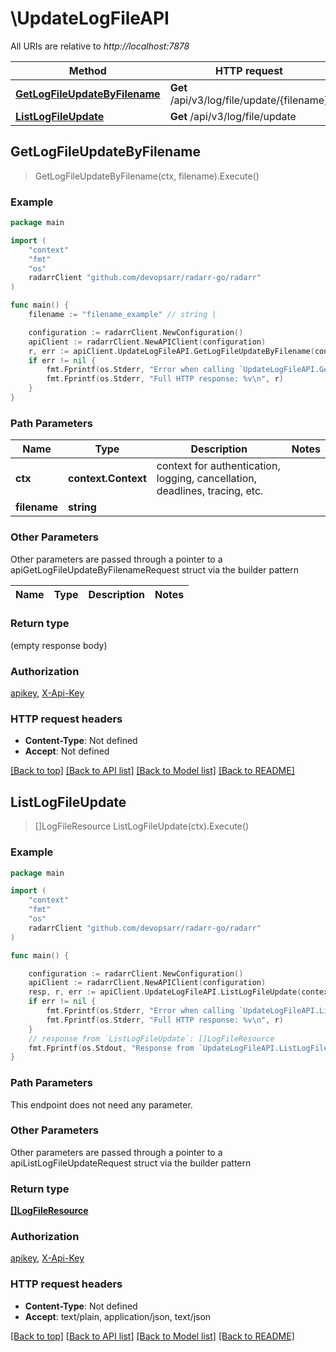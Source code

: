 # \UpdateLogFileAPI

All URIs are relative to *http://localhost:7878*

Method | HTTP request | Description
------------- | ------------- | -------------
[**GetLogFileUpdateByFilename**](UpdateLogFileAPI.md#GetLogFileUpdateByFilename) | **Get** /api/v3/log/file/update/{filename} | 
[**ListLogFileUpdate**](UpdateLogFileAPI.md#ListLogFileUpdate) | **Get** /api/v3/log/file/update | 



## GetLogFileUpdateByFilename

> GetLogFileUpdateByFilename(ctx, filename).Execute()



### Example

```go
package main

import (
	"context"
	"fmt"
	"os"
	radarrClient "github.com/devopsarr/radarr-go/radarr"
)

func main() {
	filename := "filename_example" // string | 

	configuration := radarrClient.NewConfiguration()
	apiClient := radarrClient.NewAPIClient(configuration)
	r, err := apiClient.UpdateLogFileAPI.GetLogFileUpdateByFilename(context.Background(), filename).Execute()
	if err != nil {
		fmt.Fprintf(os.Stderr, "Error when calling `UpdateLogFileAPI.GetLogFileUpdateByFilename``: %v\n", err)
		fmt.Fprintf(os.Stderr, "Full HTTP response: %v\n", r)
	}
}
```

### Path Parameters


Name | Type | Description  | Notes
------------- | ------------- | ------------- | -------------
**ctx** | **context.Context** | context for authentication, logging, cancellation, deadlines, tracing, etc.
**filename** | **string** |  | 

### Other Parameters

Other parameters are passed through a pointer to a apiGetLogFileUpdateByFilenameRequest struct via the builder pattern


Name | Type | Description  | Notes
------------- | ------------- | ------------- | -------------


### Return type

 (empty response body)

### Authorization

[apikey](../README.md#apikey), [X-Api-Key](../README.md#X-Api-Key)

### HTTP request headers

- **Content-Type**: Not defined
- **Accept**: Not defined

[[Back to top]](#) [[Back to API list]](../README.md#documentation-for-api-endpoints)
[[Back to Model list]](../README.md#documentation-for-models)
[[Back to README]](../README.md)


## ListLogFileUpdate

> []LogFileResource ListLogFileUpdate(ctx).Execute()



### Example

```go
package main

import (
	"context"
	"fmt"
	"os"
	radarrClient "github.com/devopsarr/radarr-go/radarr"
)

func main() {

	configuration := radarrClient.NewConfiguration()
	apiClient := radarrClient.NewAPIClient(configuration)
	resp, r, err := apiClient.UpdateLogFileAPI.ListLogFileUpdate(context.Background()).Execute()
	if err != nil {
		fmt.Fprintf(os.Stderr, "Error when calling `UpdateLogFileAPI.ListLogFileUpdate``: %v\n", err)
		fmt.Fprintf(os.Stderr, "Full HTTP response: %v\n", r)
	}
	// response from `ListLogFileUpdate`: []LogFileResource
	fmt.Fprintf(os.Stdout, "Response from `UpdateLogFileAPI.ListLogFileUpdate`: %v\n", resp)
}
```

### Path Parameters

This endpoint does not need any parameter.

### Other Parameters

Other parameters are passed through a pointer to a apiListLogFileUpdateRequest struct via the builder pattern


### Return type

[**[]LogFileResource**](LogFileResource.md)

### Authorization

[apikey](../README.md#apikey), [X-Api-Key](../README.md#X-Api-Key)

### HTTP request headers

- **Content-Type**: Not defined
- **Accept**: text/plain, application/json, text/json

[[Back to top]](#) [[Back to API list]](../README.md#documentation-for-api-endpoints)
[[Back to Model list]](../README.md#documentation-for-models)
[[Back to README]](../README.md)

